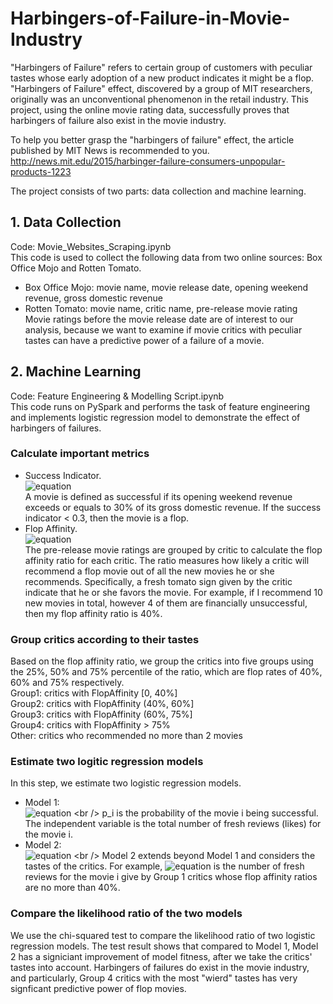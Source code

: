 # Harbingers-of-Failure-in-Movie-Industry
"Harbingers of Failure" refers to certain group of customers with peculiar tastes whose early adoption of a new product indicates it might be a flop. "Harbingers of Failure" effect, discovered by a group of MIT researchers, originally was an unconventional phenomenon in the retail industry. This project, using the online movie rating data, successfully proves that harbingers of failure also exist in the movie industry. <br />

To help you better grasp the "harbingers of failure" effect, the article published by MIT News is recommended to you. <br />
http://news.mit.edu/2015/harbinger-failure-consumers-unpopular-products-1223 <br />

The project consists of two parts: data collection and machine learning.
## 1. Data Collection
Code: Movie_Websites_Scraping.ipynb <br />
This code is used to collect the following data from two online sources: Box Office Mojo and Rotten Tomato. <br />
* Box Office Mojo: movie name, movie release date, opening weekend revenue, gross domestic revenue <br />
* Rotten Tomato: movie name, critic name, pre-release movie rating <br />
Movie ratings before the movie release date are of interest to our analysis, because we want to examine if movie critics with peculiar tastes can have a predictive power of a failure of a movie.
## 2. Machine Learning
Code: Feature Engineering & Modelling Script.ipynb <br />
This code runs on PySpark and performs the task of feature engineering and implements logistic regression model to demonstrate the effect of harbingers of failures. <br />
### Calculate important metrics
* Success Indicator. <br />
![equation](https://latex.codecogs.com/gif.latex?SuccessIndicator=\frac{OpeningWeekendRevenue}{GrossRevenue}) <br />
A movie is defined as successful if its opening weekend revenue exceeds or equals to 30% of its gross domestic revenue. If the success indicator < 0.3, then the movie is a flop. <br />
* Flop Affinity. <br />
![equation](https://latex.codecogs.com/gif.latex?FlopAffinity=\frac{NumFlopsRecommended}{NumNewMoviesRecommended}) <br />
The pre-release movie ratings are grouped by critic to calculate the flop affinity ratio for each critic. The ratio measures how likely a critic will recommend a flop movie out of all the new movies he or she recommends. Specifically, a fresh tomato sign given by the critic indicate that he or she favors the movie. For example, if I recommend 10 new movies in total, however 4 of them are financially unsuccessful, then my flop affinity ratio is 40%. <br />
### Group critics according to their tastes
Based on the flop affinity ratio, we group the critics into five groups using the 25%, 50% and 75% percentile of the ratio, which are flop rates of 40%, 60% and 75% respectively. <br />
Group1: critics with FlopAffinity  [0, 40%] <br />
Group2: critics with FlopAffinity  (40%, 60%] <br />
Group3: critics with FlopAffinity (60%, 75%] <br />
Group4: critics with FlopAffinity > 75% <br />
Other: critics who recommended no more than 2 movies <br />
### Estimate two logitic regression models
In this step, we estimate two logistic regression models.
* Model 1: <br />
![equation](https://latex.codecogs.com/gif.latex?ln(\frac{p_i}{1-p_i})=\alpha&plus;\beta_0TotalRecommendation_i) <br />
p_i is the probability of the movie i being successful. The independent variable is the total number of fresh reviews (likes) for the movie i. <br />
* Model 2: <br />
![equation](https://latex.codecogs.com/gif.latex?ln(\frac{p_i}{1-p_i})=\alpha&plus;\beta_1Group1Recommendation_i&plus;\beta_2Group2Recommendation_i&plus;\beta_3Group3Recommendation_i&plus;\beta_4Group4Recommendation_i&plus;\beta_5OtherRecommendation_i) <br />
Model 2 extends beyond Model 1 and considers the tastes of the critics. For example, ![equation](https://latex.codecogs.com/gif.latex?\beta_1Recommendation_1) is the number of fresh reviews for the movie i give by Group 1 critics whose flop affinity ratios are no more than 40%.
### Compare the likelihood ratio of the two models
We use the chi-squared test to compare the likelihood ratio of two logistic regression models. The test result shows that compared to Model 1, Model 2 has a signiciant improvement of model fitness, after we take the critics' tastes into account. Harbingers of failures do exist in the movie industry, and particularly, Group 4 critics with the most "wierd" tastes has very signficant predictive power of flop movies.



